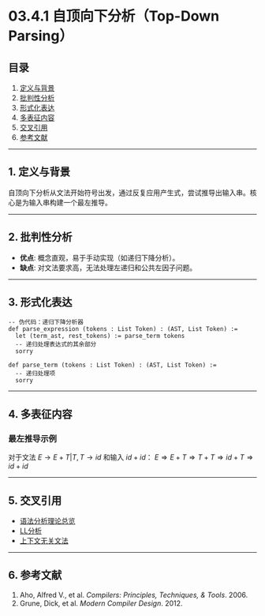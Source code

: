 # 03.4.1 自顶向下分析（Top-Down Parsing）

## 目录

1.  [定义与背景](#1-定义与背景)
2.  [批判性分析](#2-批判性分析)
3.  [形式化表达](#3-形式化表达)
4.  [多表征内容](#4-多表征内容)
5.  [交叉引用](#5-交叉引用)
6.  [参考文献](#6-参考文献)

---

## 1. 定义与背景

自顶向下分析从文法开始符号出发，通过反复应用产生式，尝试推导出输入串。核心是为输入串构建一个最左推导。

---

## 2. 批判性分析

-   **优点**: 概念直观，易于手动实现（如递归下降分析）。
-   **缺点**: 对文法要求高，无法处理左递归和公共左因子问题。

---

## 3. 形式化表达

```lean
-- 伪代码：递归下降分析器
def parse_expression (tokens : List Token) : (AST, List Token) :=
  let (term_ast, rest_tokens) := parse_term tokens
  -- 递归处理表达式的其余部分
  sorry

def parse_term (tokens : List Token) : (AST, List Token) :=
  -- 递归处理项
  sorry
```

---

## 4. 多表征内容

### 最左推导示例

对于文法 $E \to E + T | T, T \to id$ 和输入 $id+id$：
$E \Rightarrow E+T \Rightarrow T+T \Rightarrow id+T \Rightarrow id+id$

---

## 5. 交叉引用

-   [语法分析理论总览](./README.md)
-   [LL分析](./03.4.3_LL_Parsing.md)
-   [上下文无关文法](../03.2_Formal_Grammars/03.2.2_Context_Free_Grammars.md)

---

## 6. 参考文献

1.  Aho, Alfred V., et al. *Compilers: Principles, Techniques, & Tools*. 2006.
2.  Grune, Dick, et al. *Modern Compiler Design*. 2012. 